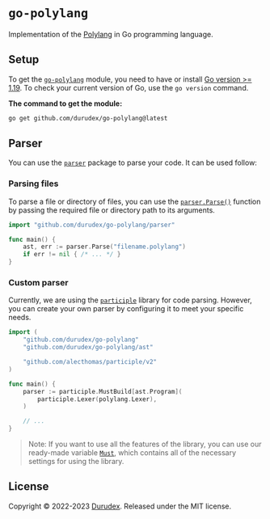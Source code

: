 # `go-polylang`

Implementation of the [Polylang](https://github.com/polybase/polylang) in Go programming language.

## Setup

To get the [`go-polylang`](https://github.com/durudex/go-polylang) module, you need to have or install [Go version >= 1.19](https://go.dev/dl/). To check your current version of Go, use the `go version` command.

**The command to get the module:**

```bash
go get github.com/durudex/go-polylang@latest
```

## Parser

You can use the [`parser`](https://pkg.go.dev/github.com/durudex/go-polylang/parser) package to parse your code. It can be used follow:

### Parsing files

To parse a file or directory of files, you can use the [`parser.Parse()`](https://pkg.go.dev/github.com/durudex/go-polylang/parser#Parse) function by passing the required file or directory path to its arguments.

```go
import "github.com/durudex/go-polylang/parser"

func main() {
    ast, err := parser.Parse("filename.polylang")
    if err != nil { /* ... */ }
}
```

### Custom parser

Currently, we are using the [`participle`](github.com/alecthomas/participle) library for code parsing. However, you can create your own parser by configuring it to meet your specific needs.

```go
import (
    "github.com/durudex/go-polylang"
    "github.com/durudex/go-polylang/ast"

    "github.com/alecthomas/participle/v2"
)

func main() {
    parser := participle.MustBuild[ast.Program](
        participle.Lexer(polylang.Lexer),
    )

    // ...
}
```

> Note:
> If you want to use all the features of the library, you can use our ready-made variable [`Must`](https://pkg.go.dev/github.com/durudex/go-polylang/parser#Must), which contains all of the necessary settings for using the library.

## License

Copyright © 2022-2023 [Durudex](https://github.com/durudex). Released under the MIT license.
